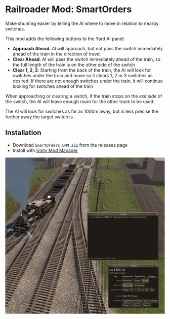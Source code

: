 # Railroader Mod: SmartOrders

Make shunting easier by telling the AI where to move in relation to nearby switches.

This mod adds the following buttons to the Yard AI panel:

* **Approach Ahead**: AI will approach, but not pass the switch immediately ahead of the train in the direction of travel 
* **Clear Ahead**: AI will pass the switch immediately ahead of the train, so the full length of the train is on the other side of the switch
* **Clear 1, 2, 3**: Starting from the back of the train, the AI will look for switches under the train and move so it clears 1, 2 or 3 switches as desired. If there are not enough switches under the train, it will continue looking for switches ahead of the train

When approaching or clearing a switch, if the train stops on the _exit side_ of the switch, the AI will leave enough room for the other track to be used.

The AI will look for switches as far as 1000m away, but is less precise the further away the target switch is.

## Installation

* Download `SmartOrders.UMM.zip` from the releases page
* Install with [Unity Mod Manager](https://www.nexusmods.com/site/mods/21)

![screenshot](./Capture.PNG)
